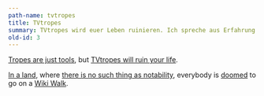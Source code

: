 ```yaml
---
path-name: tvtropes
title: TVtropes
summary: TVtropes wird euer Leben ruinieren. Ich spreche aus Erfahrung.
old-id: 3
---
```


[Tropes are just tools](https://tvtropes.org/pmwiki/pmwiki.php/Main/TropesAreTools), but [TVtropes will ruin your life](https://tvtropes.org/pmwiki/pmwiki.php/Main/TVTropesWillRuinYourLife).

[In a land](https://tvtropes.org/pmwiki/pmwiki.php/Main/InAWorld), where [there is no such thing as notability](https://tvtropes.org/pmwiki/pmwiki.php/Main/ThereIsNoSuchThingAsNotability), everybody is [doomed](https://tvtropes.org/pmwiki/pmwiki.php/Main/DoomyDoomsOfDoom) to go on a [Wiki Walk](https://tvtropes.org/pmwiki/pmwiki.php/Main/WikiWalk).
